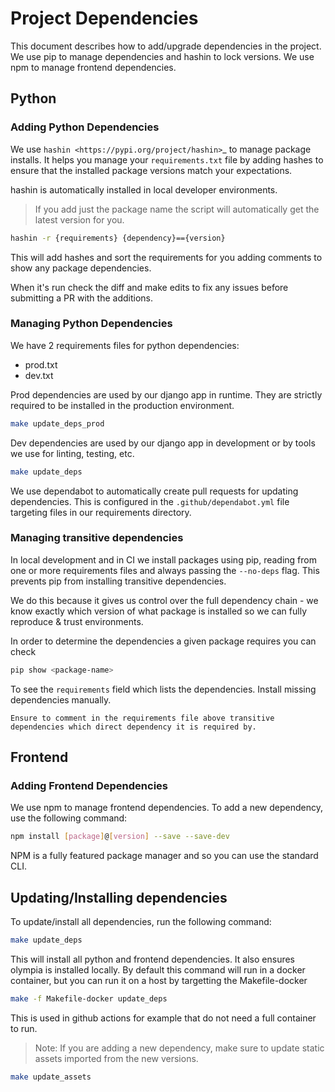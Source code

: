 # Project Dependencies

This document describes how to add/upgrade dependencies in the project.
We use pip to manage dependencies and hashin to lock versions. We use npm to manage frontend dependencies.

## Python

### Adding Python Dependencies

We use `hashin <https://pypi.org/project/hashin>`_ to manage package installs. It helps you manage your ``requirements.txt`` file by adding hashes to ensure that the installed package versions match your expectations.

hashin is automatically installed in local developer environments.

> If you add just the package name the script will automatically get the latest version for you.

```bash
hashin -r {requirements} {dependency}=={version}
```

This will add hashes and sort the requirements for you adding comments to
show any package dependencies.

When it's run check the diff and make edits to fix any issues before
submitting a PR with the additions.

### Managing Python Dependencies

We have 2 requirements files for python dependencies:

- prod.txt
- dev.txt

Prod dependencies are used by our django app in runtime.
They are strictly required to be installed in the production environment.

```bash
make update_deps_prod
```

Dev dependencies are used by our django app in development or by tools we use for linting, testing, etc.

```bash
make update_deps
```

We use dependabot to automatically create pull requests for updating dependencies. This is configured in the `.github/dependabot.yml` file targeting files in our requirements directory.

### Managing transitive dependencies

In local development and in CI we install packages using pip, reading from one or more requirements files and always passing the `--no-deps` flag.
This prevents pip from installing transitive dependencies.

We do this because it gives us control over the full dependency chain - we know exactly which version of what package is installed so we can fully reproduce & trust environments.

In order to determine the dependencies a given package requires you can check

```bash
pip show <package-name>
```

To see the `requirements` field which lists the dependencies. Install missing dependencies manually.

```{admonition} Note
Ensure to comment in the requirements file above transitive dependencies which direct dependency it is required by.
```

## Frontend

### Adding Frontend Dependencies

We use npm to manage frontend dependencies. To add a new dependency, use the following command:

```bash
npm install [package]@[version] --save --save-dev
```

NPM is a fully featured package manager and so you can use the standard CLI.

## Updating/Installing dependencies

To update/install all dependencies, run the following command:

```bash
make update_deps
```

This will install all python and frontend dependencies. It also ensures olympia is installed locally.
By default this command will run in a docker container, but you can run it on a host by targetting the Makefile-docker

```bash
make -f Makefile-docker update_deps
```

This is used in github actions for example that do not need a full container to run.

> Note: If you are adding a new dependency, make sure to update static assets imported from the new versions.

```bash
make update_assets
```
